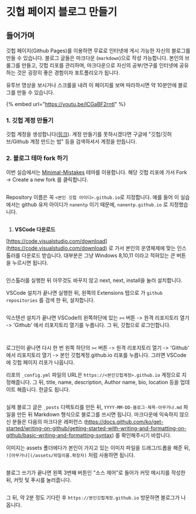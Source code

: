 # 깃헙 페이지 블로그 만들기



## 들어가며

깃헙 페이지(Github Pages)를 이용하면 무료로 인터넷에 게시 가능한 자신의 블로그를 만들 수 있습니다. 블로그 글들은 마크다운 (`markdown`)으로 작성 가능합니다. 본인의 브롤그를 만들고, 깃헙 리포를 관리하며, 마크다운으로 자신의 공부/연구를 인터넷에 공유하는 것은 굉장히 좋은 경험이자 포트폴리오가 됩니다.

유투브 영상을 보시거나 스크롤을 내려 이 페이지를 보며 따라하시면 약 10분안에 블로그를 만들 수 있습니다.&#x20;

{% embed url="https://youtu.be/lCGaBF2rntI" %}



### 1. 깃헙 계정 만들기

깃헙 계정을 생성합니다([링크](https://github.com/signup)). 계정 만들기를 못하시겠다면 구글에 "깃헙/깃허브/Github 계정 만드는 법" 등을 검색하셔서 계정을 만듭니다.

### 2. 블로그 테마 fork 하기

이번 실습에서는 [Minimal-Mistakes](https://github.com/mmistakes/minimal-mistakes) 테마를 이용합니다. 해당 깃헙 리포에 가서 Fork -> Create a new fork 를 클릭합니다.

<figure><img src="../.gitbook/assets/image (2) (1).png" alt=""><figcaption></figcaption></figure>

Repository 이름은 꼭 `<본인 깃헙 아이디>.github.io`로 지정합니다. 예를 들어 이 실습에서는 github 유저 아이디가 `nanentp` 이기 때문에, `nanentp.github.io` 로 지정했습니다.

<figure><img src="../.gitbook/assets/image (4).png" alt=""><figcaption></figcaption></figure>



1. **VSCode 다운로드**&#x20;

[https://code.visualstudio.com/download](https://code.visualstudio.com/download) 로 가서 본인의 운영체제에 맞는 인스톨러를 다운로드 받습니다. 대부분은 그냥 Windows 8,10,11 이라고 적혀있는 큰 버튼을 누르시면 됩니다.

<figure><img src="../.gitbook/assets/image (2).png" alt=""><figcaption></figcaption></figure>

인스톨러를 실행한 뒤 아무것도 바꾸지 않고 next, next, install을 눌러 설치합니다.

VSCode 설치가 끝나면 실행한 뒤, 왼쪽의 Extensions 탭으로 가 `github repositories` 를 검색 한 뒤, 설치합니다.

<figure><img src="../.gitbook/assets/blog3.png" alt=""><figcaption></figcaption></figure>

익스텐션 설치가 끝나면 VSCode의 왼쪽하단에 있는 `><` 버튼 -> 원격 리포지토리 열기 -> 'Github' 에서 리포지토리 열기를 누릅니다. 그 뒤, 깃헙으로 로그인합니다.

<figure><img src="../.gitbook/assets/blog4.png" alt=""><figcaption></figcaption></figure>



<figure><img src="../.gitbook/assets/image (3) (1).png" alt=""><figcaption></figcaption></figure>

로그인이 끝나면 다시 한 번 왼쪽 하단의 `><` 버튼 -> 원격 리포지토리 열기 -> 'Github' 에서 리포지토리 열기 -> 본인 깃헙계정.github.io 리포를 누릅니다. 그러면 VSCode에 깃헙 페이지 리포가 나옵니다.



리포의 `_config.yml` 파일의 URL은 `https://<본인깃헙계정>.github.io` 계정으로 지정해줍니다. 그 뒤, title, name, description, Author name, bio, location 등을 업데이트 해줍니다. 한글도 됩니다.

<figure><img src="../.gitbook/assets/blog5.png" alt=""><figcaption></figcaption></figure>

실제 블로그 글은 `_posts` 디렉토리를 만든 뒤, `YYYY-MM-DD-블로그-제목-아무거나.md` 파일을 만든 뒤 Markdown 형식으로 블로그를 쓰시면 됩니다. 마크다운에 익숙하지 않으신 분들은 다음의 마크다운 레퍼런스 (https://docs.github.com/ko/get-started/writing-on-github/getting-started-with-writing-and-formatting-on-github/basic-writing-and-formatting-syntax) 를 확인해주시기 바랍니다.

이미지는 assets 폴더에다가 본인이 가지고 있는 이미지 파일을 드래그/드롭을 해준 뒤, `![아무거나](/assets/파일이름.확장자)` 처럼 사용하면 됩니다.

<figure><img src="../.gitbook/assets/image (3).png" alt=""><figcaption></figcaption></figure>

블로그 쓰기가 끝나면 왼쪽 3번째 버튼인 "소스 제어"로 들어가 커밋 메시지를 작성한 뒤, 커밋 및 푸시를 눌러줍니다.

<figure><img src="../.gitbook/assets/image (1).png" alt=""><figcaption></figcaption></figure>

그 뒤, 약 2분 정도 기다린 후 `https://본인깃헙계정.github.io` 방문하면 블로그가 나옵니다.

<figure><img src="../.gitbook/assets/image.png" alt=""><figcaption></figcaption></figure>

